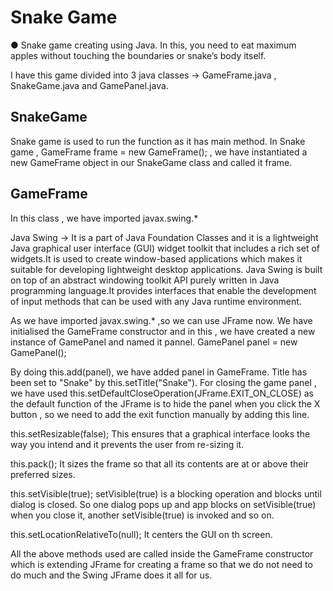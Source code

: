 # Snake Game
●	Snake game creating using Java. 
In this, you need to eat maximum apples without touching the boundaries or snake’s body itself.

I have this game divided into 3 java classes -> GameFrame.java , SnakeGame.java and GamePanel.java.

## SnakeGame
Snake game is used to run the function as it has main method.
In Snake game , GameFrame frame = new GameFrame(); , we have instantiated a new GameFrame object in our SnakeGame class and called it frame.

## GameFrame
In this class , we have imported javax.swing.* 

Java Swing -> It is a part of Java Foundation Classes and it is a lightweight Java graphical user interface (GUI) widget toolkit that includes a rich set of widgets.It is used to create window-based applications which makes it suitable for developing lightweight desktop applications. Java Swing is built on top of an abstract windowing toolkit API purely written in Java programming language.It provides interfaces that enable the development of input methods that can be used with any Java runtime environment. 

As we have imported javax.swing.* ,so we can use JFrame now. We have initialised the GameFrame constructor and in this , we have created a new instance of GamePanel and named it pannel.
GamePanel panel = new GamePanel();

By doing this.add(panel), we have added panel in GameFrame. Title has been set to "Snake" by this.setTitle("Snake"). For closing the game panel , we have used  this.setDefaultCloseOperation(JFrame.EXIT_ON_CLOSE) as the default function of the JFrame is to hide the panel when you click the X button , so we need to add the exit function manually by adding this line.

this.setResizable(false); This ensures that a graphical interface looks the way you intend and it prevents the user from re-sizing it.

this.pack(); It sizes the frame so that all its contents are at or above their preferred sizes.

this.setVisible(true);
setVisible(true) is a blocking operation and blocks until dialog is closed. So one dialog pops up and app blocks on setVisible(true) when you close it, another setVisible(true) is invoked and so on.

this.setLocationRelativeTo(null); It centers the GUI on th screen.

All the above methods used are called inside the GameFrame constructor which is extending JFrame for creating a frame so that we do not need to do much and the Swing JFrame does it all for us.
